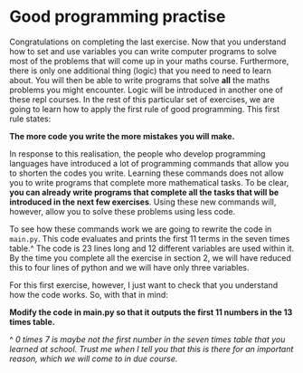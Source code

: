 # Good programming practise

Congratulations on completing the last exercise.  Now that you understand how to set and use variables you can write computer programs to solve most of the problems that will come up in your maths course.  Furthermore, there is only one additional thing (logic) that you need to need to learn about. You will then be able to write programs that solve __all__ the maths problems you might encounter.  Logic will be introduced in another one of these repl courses.  In the rest of this particular set of exercises, we are going to learn how to apply the first rule of good programming.  This first rule states:

__The more code you write the more mistakes you will make.__ 

In response to this realisation, the people who develop programming languages have introduced a lot of programming commands that allow you to shorten the codes you write.  Learning these commands does not allow you to write programs that complete more mathematical tasks.  To be clear, __you can already write programs that complete all the tasks that will be introduced in the next few exercises__.    Using these new commands will, however, allow you to solve these problems using less code.

To see how these commands work we are going to rewrite the code in `main.py`.  This code evaluates and prints the first 11 terms in the seven times table.^  The code is 23 lines long and 12 different variables are used within it.  By the time you complete all the exercise in section 2, we will have reduced this to four lines of python and we will have only three variables.

For this first exercise, however, I  just want to check that you understand how the code works.  So, with that in mind:

__Modify the code in main.py so that it outputs the first 11 numbers in the 13 times table.__

^ *0 times 7 is maybe not the first number in the seven times table that you learned at school.  Trust me when I tell you that this is there for an important reason, which we will come to in due course.*
